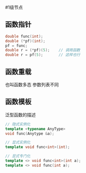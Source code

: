 #1级节点

## 函数指针
```C++
double func(int);
double (*pf)(int);
pf = func;
double r = (*pf)(5);	// 调用函数
double r = pf(5);		// 这样也行
```

## 函数重载
也叫函数多态
参数列表不同

## 函数模板
泛型函数的描述
```C++
// 隐式实例化
template <typename AnyType>
void func(Anytype &a);

// 显式实例化
template void func<int>(int);

// 显式专门化
template <> void func<int>(int a);
template <> void func(int a);
```